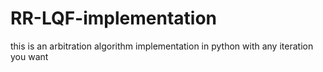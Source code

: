 # RR-LQF-implementation
this is an arbitration algorithm implementation in python with any iteration you want
